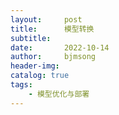 ```yaml
---
layout:     post
title:      模型转换
subtitle:   
date:       2022-10-14
author:     bjmsong
header-img: 
catalog: true
tags:
    - 模型优化与部署
---
```

